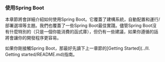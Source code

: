 ### 使用Spring Boot
本章節將會詳細介紹如何使用Spring Boot。它覆蓋了建構系統，自動配置和運行/部署選項等主題。我們也覆蓋了一些Spring Boot最佳實踐。儘管Spring Boot沒有什麼特別的（只是一個你能消費的函式庫），但仍有一些建議，如果你遵循的話將會讓你的開發程序更容易。

如果你剛接觸Spring Boot，那最好先讀下上一章節的[Getting Started](../II. Getting started/README.md)指南。
